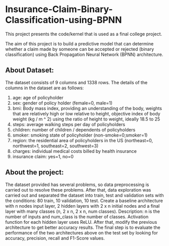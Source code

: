 # Insurance-Claim-Binary-Classification-using-BPNN

This project presents the code/kernel that is used as a final college project.

The aim of this project is to build a predictive model that can determine whether a claim made by someone can be accepted or rejected (binary classification) using Back Propagation Neural Network (BPNN) architecture.

## About Dataset:
The dataset consists of 9 columns and 1338 rows.
The details of the columns in the dataset are as follows:
1. age: age of policyholder
2. sex: gender of policy holder (female=0, male=1)
3. bmi: Body mass index, providing an understanding of the body, weights that are relatively high or low relative to height, objective index of body weight (kg / m ^ 2) using the ratio of height to weight, ideally 18.5 to 25
4. steps: average walking steps per day of policyholders
5. children: number of children / dependents of policyholders
6. smoker: smoking state of policyholder (non-smoke=0;smoker=1)
7. region: the residential area of policyholders in the US (northeast=0, northwest=1, southeast=2, southwest=3)
8. charges: individual medical costs billed by health insurance
9. insurance claim: yes=1, no=0

## About the project:
The dataset provided has several problems, so data preprocessing is carried out to resolve these problems.
After that, data exploration was carried out and separated the dataset into train, test and validation sets with the conditions: 80 train, 10 validation, 10 test.
Create a baseline architecture with n nodes input layer, 2 hidden layers with 2 x n initial nodes and a final layer with many classes (n, 2 x n, 2 x n, num classes).
Description: n is the number of inputs and num_class is the number of classes. Activation function for each hidden layer uses ReLU.
After that, modify the previous architecture to get better accuracy results.
The final step is to evaluate the performance of the two architectures above on the test set by looking for accuracy, precision, recall and F1-Score values.

